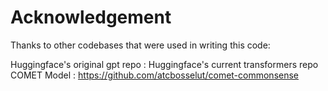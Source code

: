 # Acknowledgement 
Thanks to other codebases that were used in writing this code:

Huggingface's original gpt repo : 
Huggingface's current transformers repo
COMET Model : https://github.com/atcbosselut/comet-commonsense

